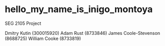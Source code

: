 # hello_my_name_is_inigo_montoya
SEG 2105 Project 

Dmitry Kutin (300015920)
Adam Rust (8733846)
James Coole-Stevenson (8688725)
William Cooke (8733819)
